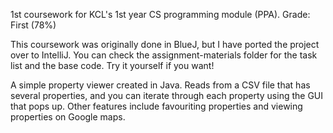 1st coursework for KCL's 1st year CS programming module (PPA). Grade: First (78%)

This coursework was originally done in BlueJ, but I have ported the project over to IntelliJ.
You can check the assignment-materials folder for the task list and the base code. Try it yourself if you want!

A simple property viewer created in Java. Reads from a CSV file that has several properties, and you can iterate through each property using the GUI that pops up. Other features include favouriting properties and viewing properties on Google maps.


